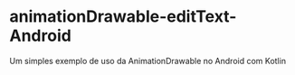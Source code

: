 # animationDrawable-editText-Android
Um simples exemplo de uso da AnimationDrawable no Android com Kotlin


